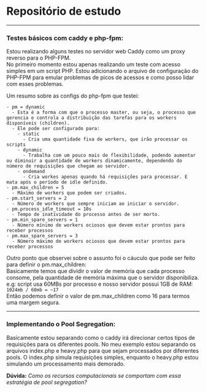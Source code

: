 # Repositório de estudo
***
### Testes básicos com caddy e php-fpm:
Estou realizando alguns testes no servidor web Caddy como um proxy reverso para o PHP-FPM. <br>
No primeiro momento estou apenas realizando um teste com acesso simples em um script PHP. Estou adicionando o arquivo de
configuração do PHP-FPM para emular problemas de picos de acessos e como posso lidar com esses problemas.

Um resumo sobre as configs do php-fpm que testei:

```
- pm = dynamic
  - Esta é a forma com que o processo master, ou seja, o processo que gerencia e controla a distribuição das tarefas para os workers disponíveis (children).
  - Ele pode ser configurado para:
    - static
      - Cria uma quantidade fixa de workers, que irão processar os scripts 
    - dynamic
      - Trabalha com um pouco mais de flexibilidade, podendo aumentar ou diminuir a quantidade de workers dinamicamente, dependendo do número de requisições que chegam ao servidor.
    - ondemand
      - Cria workes apenas quando há requisições para processar. E mata após o período de idle definido. 
- pm.max_children = 5
  - Máximo de workers que podem ser criados.
- pm.start_servers = 2
  - Número de workers que sempre iniciam ao iniciar o servidor.
- pm.process_idle_timeout = 10s
  - Tempo de inatividade do processo antes de ser morto.
- pm.min_spare_servers = 1
  - Número mínimo de workers ociosos que devem estar prontos para receber processos
- pm.max_spare_servers = 3
  - Número máximo de workers ociosos que devem estar prontos para receber processos
```

Outro ponto que observei sobre o assunto foi o cáuculo que pode ser feito para definir o pm.max_children: <br>
Basicamente temos que dividir o valor de memória que cada processo consome, pela quantidade de memória máxima que o 
servidor  disponibiliza. <br>
e.g: script usa 60MBs por processo e nosso servidor possui 1GB de RAM:
<br> ```1024mb / 60mb = ~17``` <br>
Então podemos definir o valor de pm.max_children como 16 para termos uma margem segura.
***
### Implementando o Pool Segregation:
Basicamente estou separando como o caddy irá direcionar certos tipos de requisições para os diferentes pools. No 
meu exemplo estou separando os arquivos index.php e heavy.php para que sejam processados por diferentes pools. O
index.php simula requisições simples, enquanto o heavy.php estou simulando um processamento mais demorado.

**Dúvida:** _Como os recursos computacionais se comportam com essa estratégia de pool
segregation?_
